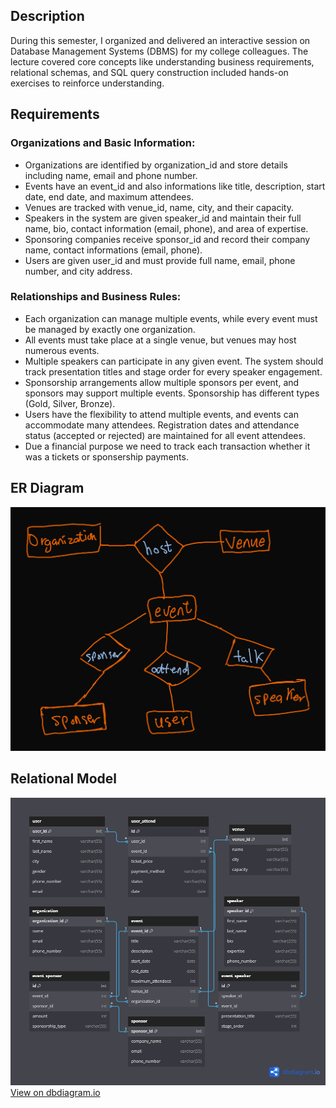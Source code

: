 ## Description
During this semester, I organized and delivered an interactive session on Database Management Systems (DBMS) for my college colleagues. 
The lecture covered core concepts like understanding business requirements, relational schemas, and SQL query construction included hands-on exercises to reinforce understanding.

## Requirements

### Organizations and Basic Information:

* Organizations are identified by organization_id and store details including name, email and phone number.
* Events have an event_id and also informations like title, description, start date, end date, and maximum attendees.
* Venues are tracked with venue_id, name, city, and their capacity.
* Speakers in the system are given speaker_id and maintain their full name, bio, contact information (email, phone), and area of expertise.
* Sponsoring companies receive sponsor_id and record their company name, contact informations (email, phone).
* Users are given user_id and must provide full name, email, phone number, and city address.

### Relationships and Business Rules:

* Each organization can manage multiple events, while every event must be managed by exactly one organization.
* All events must take place at a single venue, but venues may host numerous events.
* Multiple speakers can participate in any given event. The system should track presentation titles and stage order for every speaker engagement.
* Sponsorship arrangements allow multiple sponsors per event, and sponsors may support multiple events. Sponsorship has different types (Gold, Silver, Bronze).
* Users have the flexibility to attend multiple events, and events can accommodate many attendees. Registration dates and attendance status (accepted or rejected) are maintained for all event attendees.
* Due a financial purpose we need to track each transaction whether it was a tickets or sponsership payments.

## ER Diagram

![er-diagram](imgs/er-diagram.png "ER Diagram")

## Relational Model

![relational-model](imgs/relational-model.png "Relational Model")
[View on dbdiagram.io](https://dbdiagram.io/d/6742223ce9daa85aca7abb35)
